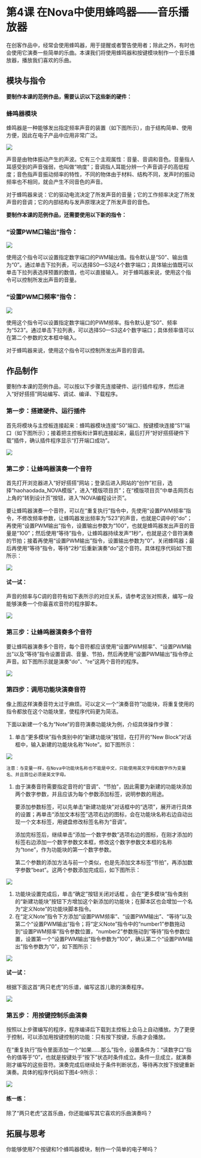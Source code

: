 # 第4课  在Nova中使用蜂鸣器——音乐播放器

在创客作品中，经常会使用蜂鸣器，用于提醒或者警告使用者；除此之外，有时也会使用它演奏一些简单的乐曲。本课我们将使用蜂鸣器和按键模块制作一个音乐播放器，播放我们喜欢的乐曲。

## 模块与指令

**要制作本课的范例作品，需要认识以下这些新的硬件：**

### 蜂鸣器模块

蜂鸣器是一种能够发出指定频率声音的装置（如下图所示），由于结构简单、使用方便，因此在电子产品中应用非常广泛。

![](../../.gitbook/assets/sa4-1.png)

声音是由物体振动产生的声波。它有三个主观属性：音量、音调和音色。音量指人耳感受到的声音强弱，也叫做“响度”；音调指人耳能分辨一个声音调子的高低程度；音色指声音振动频率的特性，不同的物体由于材料、结构不同，发声时的振动频率也不相同，就会产生不同音色的声音。

对于蜂鸣器来说：它的驱动电流决定了所发声音的音量；它的工作频率决定了所发声音的音调；它的内部结构与发声原理决定了所发声音的音色。

**要制作本课的范例作品，还需要使用以下新的指令：**

### “设置PWM口输出”指令：

![](../../.gitbook/assets/sa4a.png)

使用这个指令可以设置指定数字端口的PWM输出值。指令默认是“S0”、输出值为“0”。通过单击下拉列表，可以选择S0—S3这4个数字端口；具体输出值既可以单击下拉列表选择预置的数值，也可以直接输入。 对于蜂鸣器来说，使用这个指令可以控制所发出声音的音量。

### “设置PWM口频率”指令：

![](../../.gitbook/assets/sa4b.png)

使用这个指令可以设置指定数字端口的PWM频率。指令默认是“S0”、频率为“523”。通过单击下拉列表，可以选择S0—S3这4个数字端口；具体频率值可以在第二个参数的文本框中输入。

对于蜂鸣器来说，使用这个指令可以控制所发出声音的音调。

## 作品制作

要制作本课的范例作品，可以按以下步骤先连接硬件、运行插件程序，然后进入“好好搭搭”网站编写、调试、编译、下载程序。

### 第一步：搭建硬件、运行插件

首先将模块与主控板连接起来：蜂鸣器模块连接“S0”端口、按键模块连接“S1”端口（如下图所示）；接着把主控板和计算机连接起来，最后打开“好好搭搭硬件下载”插件，确认插件程序显示“打开端口成功”。

![](../../.gitbook/assets/sa4-2.png)

### 第二步：让蜂鸣器演奏一个音符

首先打开浏览器进入“好好搭搭”网站；登录后进入网站的“创作”栏目，选择“haohaodada\_NOVA模版”，进入“模版项目页”；在“模版项目页”中单击网页右上角的“转到设计页”按钮，进入“NOVA编程设计页”。

要让蜂鸣器演奏一个音符，可以在“重复执行”指令中，先使用“设置PWM频率”指令，不修改频率参数，让蜂鸣器发出频率为“523”的声音，也就是C调中的“do”；再使用“设置PWM输出”指令，设置输出参数为“100”，也就是蜂鸣器发出声音的音量是“100”；然后使用“等待”指令，让蜂鸣器持续发声“1秒”，也就是这个音符演奏的节拍；接着再使用“设置PWM输出”指令，设置输出参数为“0”，关闭蜂鸣器；最后再使用“等待”指令，等待“2秒”后重新演奏“do”这个音符。具体程序代码如下图所示：

![](../../.gitbook/assets/sa4-3.png)

#### 试一试：

声音的频率与C调的音符有如下表所示的对应关系，请参考这张对照表，编写一段能够演奏一个你最喜欢音符的程序脚本。

![](../../.gitbook/assets/sa4-3-5.png)

### 第三步：让蜂鸣器演奏多个音符

要让蜂鸣器演奏多个音符，每个音符都应该使用“设置PWM频率”、“设置PWM输出”以及“等待”指令设置音调、音量、节拍，然后再使用“设置PWM输出”指令停止声音。如下图所示就是演奏“do”、“re”这两个音符的程序。

![](../../.gitbook/assets/sa4-4.png)

### 第四步：调用功能块演奏音符

像上图这样演奏音符太过于麻烦。可以定义一个“演奏音符”功能块，将重复使用的指令都放在这个功能块里，使程序代码更为简洁。

下面以新建一个名为“Note”的音符演奏功能块为例，介绍具体操作步骤：

1. 单击“更多模块”指令类别中的“新建功能块”按钮，在打开的“New Block”对话框中，输入新建的功能块名称“Note”。如下图所示：

![](../../.gitbook/assets/sa4-5.png)

```text
注意：与变量一样，在Nova中功能块名称也不能是中文，只能使用英文字母和数字作为变量名、并且首位必须是英文字母。
```

1. 由于演奏音符需要指定音符的“音调”、“节拍”，因此需要为新建的功能块添加两个数字参数，并且应该为每个参数添加标签，说明参数的用途。

   要添加参数标签，可以先单击“新建功能块”对话框中的“选项”，展开进行具体的设置；再单击“添加文本标签”选项右边的图标，会在功能块名称右边自动出现一个文本标签，用键盘修改标签名称为“音调”。

   添加完标签后，继续单击“添加一个数字参数”选项右边的图标，在刚才添加的标签右边添加一个数字参数文本框，修改这个数字参数文本框的名称为“tone”，作为功能块的第一个数字参数。

   第二个参数的添加方法与前一个类似，也是先添加文本标签“节拍”，再添加数字参数“beat”。这两个参数添加完成后，如下图所示：

![](../../.gitbook/assets/sa4-6.png)

1. 功能块设置完成后，单击“确定”按钮关闭对话框 。会在“更多模块”指令类别的“新建功能块”按钮下方增加这个新添加的功能块；在脚本区也会增加一个名为“定义Note”的功能块脚本指令。
2. 在“定义Note”指令下方添加“设置PWM频率”、“设置PWM输出”、“等待”以及第二个“设置PWM输出”指令；将“定义Note”指令中的“number1”参数拖动到“设置PWM频率”指令参数位置，“number2”参数拖动到“等待”指令参数位置，设置第一个“设置PWM输出”指令参数为“100”，确认第二个“设置PWM输出”指令参数为“0”，如下图所示：

![](../../.gitbook/assets/sa4-7.png)

#### 试一试：

根据下面这首“两只老虎”的乐谱，编写这首儿歌的演奏程序。

![](../../.gitbook/assets/sa4-8-5.png)

### 第五步： 用按键控制乐曲演奏

按照以上步骤编写的程序，程序编译后下载到主控板上会马上自动播放。为了更便于控制，可以添加用按键控制的功能：只有按下按键，乐曲才会播放。

在“重复执行”指令里面添加一个“如果……那么”指令，设置条件为：“读数字口”指令的值等于“0”，也就是按键处于“按下”状态时条件成立。条件一旦成立，就演奏刚才编写的这些音符。演奏完成后继续处于条件判断状态，等待再次按下按键重新演奏。具体的程序代码如下图4-9所示：

![](../../.gitbook/assets/sa4-9.png)

#### 练一练：

除了“两只老虎”这首乐曲，你还能编写其它喜欢的乐曲演奏吗？

## 拓展与思考

你能够使用7个按键和1个蜂鸣器模块，制作一个简单的电子琴吗？

